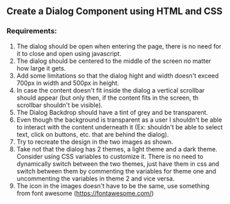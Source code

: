 
## Create a Dialog Component using HTML and CSS

### Requirements:

1. The dialog should be open when entering the page, there is no need for it to close and open using javascript.
2. The dialog should be centered to the middle of the screen no matter how large it gets. 
3. Add some limitations so that the dialog hight and width doesn't exceed 700px in width and 500px in height.
4. In case the content doesn't fit inside the dialog a vertical scrollbar should appear (but only then, if the content fits in the screen, th scrollbar shouldn't be visible).
5. The Dialog Backdrop should have a tint of grey and be transparent.
6. Even though the background is transparent as a user I shouldn't be able to interact with the content underneath it (Ex: shouldn't be able to select text, click on buttons, etc. that are behind the dialog).
7. Try to recreate the design in the two images as shown.
8. Take not that the dialog has 2 themes, a light theme and a dark theme. Consider using CSS variables to customize it. 
There is no need to dynamically switch between the two themes, just have them in css and switch between them by commenting the variables for theme one and uncommenting the variables in theme 2 and vice versa.
9. The icon in the images doesn't have to be the same, use something from font awesome (https://fontawesome.com/)
